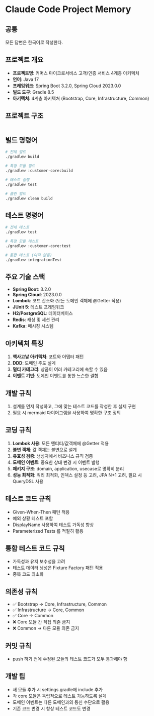# Claude Code Project Memory

## 공통
모든 답변은 한국어로 작성한다.

## 프로젝트 개요
- **프로젝트명**: 커머스 마이크로서비스 고객/인증 서비스 4계층 아키텍처
- **언어**: Java 17
- **프레임워크**: Spring Boot 3.2.0, Spring Cloud 2023.0.0
- **빌드 도구**: Gradle 8.5
- **아키텍처**: 4계층 아키텍처 (Bootstrap, Core, Infrastructure, Common)

## 프로젝트 구조
```

```

## 빌드 명령어
```bash
# 전체 빌드
./gradlew build

# 특정 모듈 빌드
./gradlew :customer-core:build

# 테스트 실행
./gradlew test

# 클린 빌드
./gradlew clean build
```

## 테스트 명령어
```bash
# 전체 테스트
./gradlew test

# 특정 모듈 테스트
./gradlew :customer-core:test

# 통합 테스트 (아직 없음)
./gradlew integrationTest
```

## 주요 기술 스택
- **Spring Boot**: 3.2.0
- **Spring Cloud**: 2023.0.0
- **Lombok**: 코드 간소화 (모든 도메인 객체에 @Getter 적용)
- **JUnit 5**: 테스트 프레임워크
- **H2/PostgreSQL**: 데이터베이스
- **Redis**: 캐싱 및 세션 관리
- **Kafka**: 메시징 시스템

## 아키텍처 특징
1. **헥사고날 아키텍처**: 포트와 어댑터 패턴
2. **DDD**: 도메인 주도 설계
3. **멀티 카테고리**: 상품이 여러 카테고리에 속할 수 있음
4. **이벤트 기반**: 도메인 이벤트를 통한 느슨한 결합

## 개발 규칙
1. 설계를 먼저 작성하고, 그에 맞는 테스트 코드를 작성한 후 실제 구현
2. 필요 시 mermaid 다이어그램을 사용하여 명확한 구조 정의

## 코딩 규칙
1. **Lombok 사용**: 모든 엔티티/값객체에 @Getter 적용
2. **불변 객체**: 값 객체는 불변으로 설계
3. **유효성 검증**: 생성자에서 비즈니스 규칙 검증
4. **도메인 이벤트**: 중요한 상태 변경 시 이벤트 발행
5. **패키지 구조**: domain, application, usecase로 명확히 분리
6. **성능 최적화**: 쿼리 최적화, 인덱스 설정 등 고려, JPA N+1 고려, 필요 시 QueryDSL 사용

## 테스트 코드 규칙
- Given-When-Then 패턴 적용
- 예외 상황 테스트 포함
- DisplayName 사용하여 테스트 가독성 향상
- Parameterized Tests 를 적절히 활용

## 통합 테스트 코드 규칙
- 가독성과 유지 보수성을 고려
- 테스트 데이터 생성은 Fixture Factory 패턴 적용
- 중복 코드 최소화

## 의존성 규칙
- ✅ Bootstrap → Core, Infrastructure, Common
- ✅ Infrastructure → Core, Common
- ✅ Core → Common
- ❌ Core 모듈 간 직접 의존 금지
- ❌ Common → 다른 모듈 의존 금지

## 커밋 규칙
- push 하기 전에 수정된 모듈의 테스트 코드가 모두 통과해야 함


## 개발 팁
- 새 모듈 추가 시 settings.gradle에 include 추가
- 각 core 모듈은 독립적으로 테스트 가능하도록 설계
- 도메인 이벤트는 다른 도메인과의 통신 수단으로 활용
- 기존 코드 변경 시 항상 테스트 코드도 변경